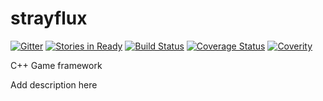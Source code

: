strayflux
=========

[![Gitter](https://badges.gitter.im/Join%20Chat.svg)](https://gitter.im/strayfluxinteractive/strayflux?utm_source=badge&utm_medium=badge&utm_campaign=pr-badge&utm_content=badge)
[![Stories in Ready](https://badge.waffle.io/strayfluxinteractive/strayflux.svg?label=ready&title=Ready)](http://waffle.io/strayfluxinteractive/strayflux)
[![Build Status](https://travis-ci.org/strayfluxinteractive/strayflux.svg?branch=master)](https://travis-ci.org/strayfluxinteractive/strayflux)
[![Coverage Status](https://img.shields.io/coveralls/strayfluxinteractive/strayflux.svg)](https://coveralls.io/r/strayfluxinteractive/strayflux)
[![Coverity](https://scan.coverity.com/projects/3814/badge.svg)](https://scan.coverity.com/projects/3814)

C++ Game framework

Add description here
